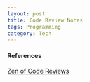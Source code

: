 ```yaml
---
layout: post
title: Code Review Notes
tags: Programming
category: Tech
---
```


#### References ####
[Zen of Code Reviews](https://www.simple-talk.com/dotnet/.net-framework/the-zen-of-code-reviews-best-practices/)  
